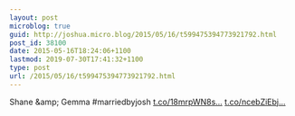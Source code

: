 ```yaml
---
layout: post
microblog: true
guid: http://joshua.micro.blog/2015/05/16/t599475394773921792.html
post_id: 38100
date: 2015-05-16T18:24:06+1100
lastmod: 2019-07-30T17:41:32+1100
type: post
url: /2015/05/16/t599475394773921792.html
---
```

Shane &amp;amp; Gemma #marriedbyjosh [t.co/18mrpWN8s...](http://t.co/18mrpWN8sP) [t.co/ncebZiEbj...](http://t.co/ncebZiEbjF)
